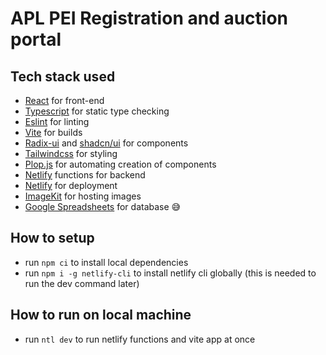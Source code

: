 # APL PEI Registration and auction portal

## Tech stack used
- [React](https://react.dev) for front-end
- [Typescript](https://www.typescriptlang.org/) for static type checking
- [Eslint](https://eslint.org/) for linting
- [Vite](https://vitejs.dev/) for builds
- [Radix-ui](https://www.radix-ui.com/) and [shadcn/ui](https://ui.shadcn.com/) for components
- [Tailwindcss](https://tailwindcss.com/) for styling
- [Plop.js](https://plopjs.com/) for automating creation of components
- [Netlify](https://www.netlify.com/products/functions/) functions for backend
- [Netlify](https://www.netlify.com/) for deployment
- [ImageKit](https://imagekit.io/) for hosting images
- [Google Spreadsheets](https://spreadsheets.google.com/) for database 😅

## How to setup
- run `npm ci` to install local dependencies
- run `npm i -g netlify-cli` to install netlify cli globally (this is needed to run the dev command later)

## How to run on local machine
- run `ntl dev` to run netlify functions and vite app at once
